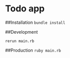 # Todo app

##Installation
```bundle install```

##Development 

```rerun main.rb```

##Production
```ruby main.rb```